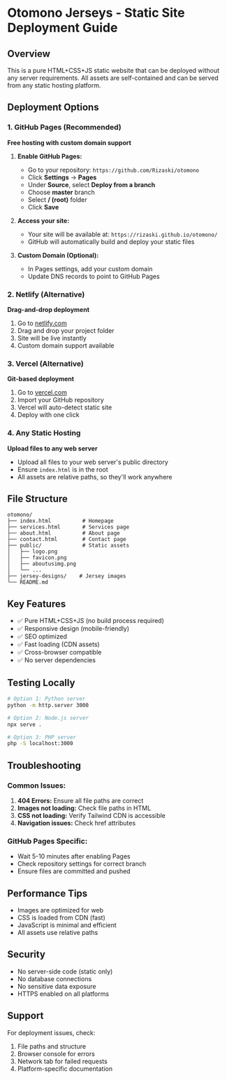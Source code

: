 # Otomono Jerseys - Static Site Deployment Guide

## Overview
This is a pure HTML+CSS+JS static website that can be deployed without any server requirements. All assets are self-contained and can be served from any static hosting platform.

## Deployment Options

### 1. GitHub Pages (Recommended)
**Free hosting with custom domain support**

1. **Enable GitHub Pages:**
   - Go to your repository: `https://github.com/Rizaski/otomono`
   - Click **Settings** → **Pages**
   - Under **Source**, select **Deploy from a branch**
   - Choose **master** branch
   - Select **/ (root)** folder
   - Click **Save**

2. **Access your site:**
   - Your site will be available at: `https://rizaski.github.io/otomono/`
   - GitHub will automatically build and deploy your static files

3. **Custom Domain (Optional):**
   - In Pages settings, add your custom domain
   - Update DNS records to point to GitHub Pages

### 2. Netlify (Alternative)
**Drag-and-drop deployment**

1. Go to [netlify.com](https://netlify.com)
2. Drag and drop your project folder
3. Site will be live instantly
4. Custom domain support available

### 3. Vercel (Alternative)
**Git-based deployment**

1. Go to [vercel.com](https://vercel.com)
2. Import your GitHub repository
3. Vercel will auto-detect static site
4. Deploy with one click

### 4. Any Static Hosting
**Upload files to any web server**

- Upload all files to your web server's public directory
- Ensure `index.html` is in the root
- All assets are relative paths, so they'll work anywhere

## File Structure
```
otomono/
├── index.html          # Homepage
├── services.html       # Services page
├── about.html          # About page
├── contact.html        # Contact page
├── public/             # Static assets
│   ├── logo.png
│   ├── favicon.png
│   ├── aboutusimg.png
│   └── ...
├── jersey-designs/    # Jersey images
└── README.md
```

## Key Features
- ✅ Pure HTML+CSS+JS (no build process required)
- ✅ Responsive design (mobile-friendly)
- ✅ SEO optimized
- ✅ Fast loading (CDN assets)
- ✅ Cross-browser compatible
- ✅ No server dependencies

## Testing Locally
```bash
# Option 1: Python server
python -m http.server 3000

# Option 2: Node.js server
npx serve .

# Option 3: PHP server
php -S localhost:3000
```

## Troubleshooting

### Common Issues:
1. **404 Errors:** Ensure all file paths are correct
2. **Images not loading:** Check file paths in HTML
3. **CSS not loading:** Verify Tailwind CDN is accessible
4. **Navigation issues:** Check href attributes

### GitHub Pages Specific:
- Wait 5-10 minutes after enabling Pages
- Check repository settings for correct branch
- Ensure files are committed and pushed

## Performance Tips
- Images are optimized for web
- CSS is loaded from CDN (fast)
- JavaScript is minimal and efficient
- All assets use relative paths

## Security
- No server-side code (static only)
- No database connections
- No sensitive data exposure
- HTTPS enabled on all platforms

## Support
For deployment issues, check:
1. File paths and structure
2. Browser console for errors
3. Network tab for failed requests
4. Platform-specific documentation
